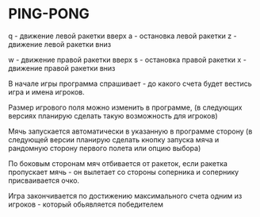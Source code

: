 # PING-PONG

q - движение левой ракетки вверх
a - остановка левой ракетки
z - движение левой ракетки вниз

w - движение правой ракетки вверх
s - остановка правой ракетки
x - движение правой ракетки вниз

В начале игры программа спрашивает - до какого счета будет вестись игра и имена игроков.

Размер игрового поля можно изменить в программе, (в следующих версиях планирую сделать такую возможность для игроков)

Мячь запускается автоматически в указанную в программе сторону (в следующей версии планирую сделать кнопку запуска мяча и рандомную сторону первого полета или опцию выбора)

По боковым сторонам мяч отбивается от ракеток, если ракетка пропускает мячь - он вылетает со стороны соперника и сопернику присваивается очко.

Игра закончивается по достижению максимального счета одним из игроков - который обьявляется победителем
